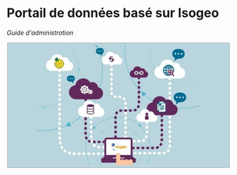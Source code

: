 # **Portail de données basé sur Isogeo**

_Guide d'administration_



![](/assets/plaquette_EasyAccessToGeoData.jpg)



